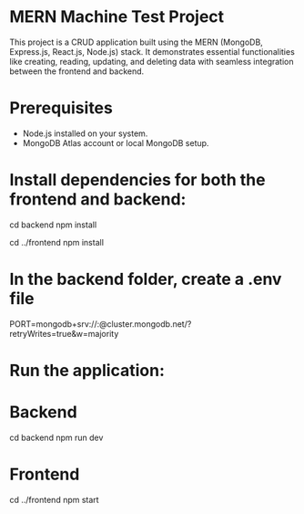 # MERN Machine Test Project

This project is a CRUD application built using the MERN (MongoDB, Express.js, React.js, Node.js) stack. It demonstrates essential functionalities like creating, reading, updating, and deleting data with seamless integration between the frontend and backend.

# Prerequisites

- Node.js installed on your system.
- MongoDB Atlas account or local MongoDB setup.

# Install dependencies for both the frontend and backend:

cd backend
npm install

cd ../frontend
npm install

# In the backend folder, create a .env file

PORT=mongodb+srv://<username>:<password>@cluster.mongodb.net/<database>?retryWrites=true&w=majority

# Run the application:

# Backend

cd backend
npm run dev

# Frontend

cd ../frontend
npm start
